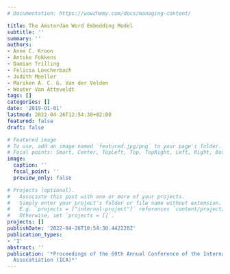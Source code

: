 ```yaml
---
# Documentation: https://wowchemy.com/docs/managing-content/

title: The Amsterdam Word Embedding Model
subtitle: ''
summary: ''
authors:
- Anne C. Kroon
- Antske Fokkens
- Damian Trilling
- Felicia Loecherbach
- Judith Moeller
- Mariken A. C. G. Van der Velden
- Wouter Van Atteveldt
tags: []
categories: []
date: '2019-01-01'
lastmod: 2022-04-26T12:54:30+02:00
featured: false
draft: false

# Featured image
# To use, add an image named `featured.jpg/png` to your page's folder.
# Focal points: Smart, Center, TopLeft, Top, TopRight, Left, Right, BottomLeft, Bottom, BottomRight.
image:
  caption: ''
  focal_point: ''
  preview_only: false

# Projects (optional).
#   Associate this post with one or more of your projects.
#   Simply enter your project's folder or file name without extension.
#   E.g. `projects = ["internal-project"]` references `content/project/deep-learning/index.md`.
#   Otherwise, set `projects = []`.
projects: []
publishDate: '2022-04-26T10:54:30.442228Z'
publication_types:
- '1'
abstract: ''
publication: '*Proceedings of the 69th Annual Conference of the International Communication
  Assocatiation (ICA)*'
---
```

